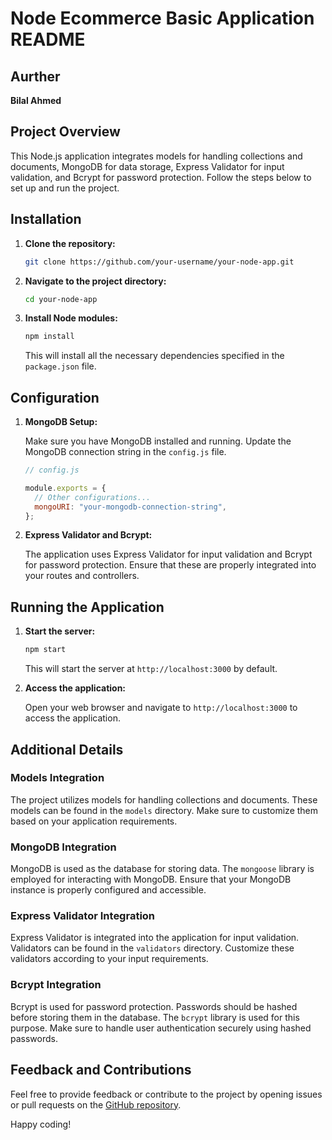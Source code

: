 # Node Ecommerce Basic Application README

## Aurther

**Bilal Ahmed**

## Project Overview

This Node.js application integrates models for handling collections and documents, MongoDB for data storage, Express Validator for input validation, and Bcrypt for password protection. Follow the steps below to set up and run the project.

## Installation

1. **Clone the repository:**

   ```bash
   git clone https://github.com/your-username/your-node-app.git
   ```

2. **Navigate to the project directory:**

   ```bash
   cd your-node-app
   ```

3. **Install Node modules:**

   ```bash
   npm install
   ```

   This will install all the necessary dependencies specified in the `package.json` file.

## Configuration

1. **MongoDB Setup:**

   Make sure you have MongoDB installed and running. Update the MongoDB connection string in the `config.js` file.

   ```javascript
   // config.js

   module.exports = {
     // Other configurations...
     mongoURI: "your-mongodb-connection-string",
   };
   ```

2. **Express Validator and Bcrypt:**

   The application uses Express Validator for input validation and Bcrypt for password protection. Ensure that these are properly integrated into your routes and controllers.

## Running the Application

1. **Start the server:**

   ```bash
   npm start
   ```

   This will start the server at `http://localhost:3000` by default.

2. **Access the application:**

   Open your web browser and navigate to `http://localhost:3000` to access the application.

## Additional Details

### Models Integration

The project utilizes models for handling collections and documents. These models can be found in the `models` directory. Make sure to customize them based on your application requirements.

### MongoDB Integration

MongoDB is used as the database for storing data. The `mongoose` library is employed for interacting with MongoDB. Ensure that your MongoDB instance is properly configured and accessible.

### Express Validator Integration

Express Validator is integrated into the application for input validation. Validators can be found in the `validators` directory. Customize these validators according to your input requirements.

### Bcrypt Integration

Bcrypt is used for password protection. Passwords should be hashed before storing them in the database. The `bcrypt` library is used for this purpose. Make sure to handle user authentication securely using hashed passwords.

## Feedback and Contributions

Feel free to provide feedback or contribute to the project by opening issues or pull requests on the [GitHub repository](https://github.com/your-username/your-node-app).

Happy coding!
